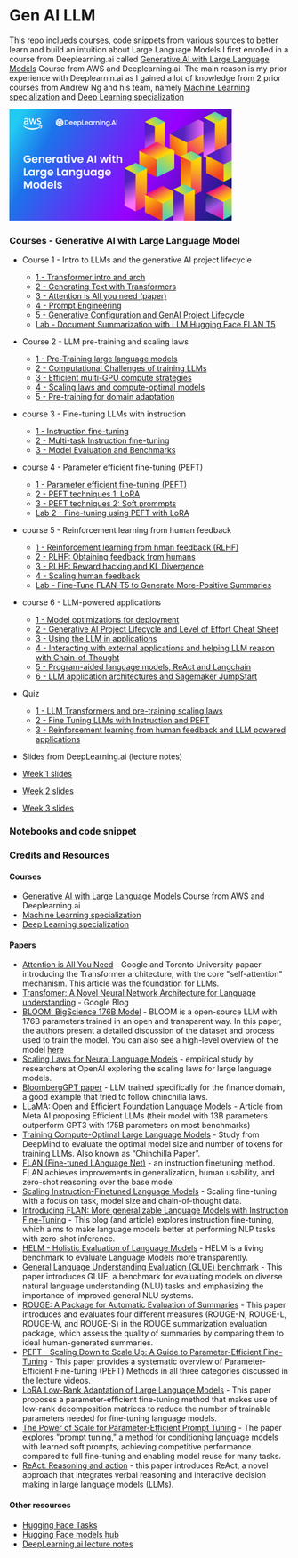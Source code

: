 # Gen AI LLM


This repo inclueds courses, code snippets from various sources to better learn and build an intuition about Large Language Models
I first enrolled in a course from Deeplearning.ai called [Generative AI with Large Language Models](https://www.coursera.org/learn/generative-ai-with-llms) Course from AWS and Deeplearning.ai.
The main reason is my prior experience with Deeplearnin.ai as I gained a lot of knowledge from 2 prior courses from Andrew Ng and his team, namely [Machine Learning specialization](https://www.deeplearning.ai/courses/machine-learning-specialization/) and [Deep Learning specialization](https://www.deeplearning.ai/courses/deep-learning-specialization/)

<img src="images/generative-ai-with-llms-1.png" alt="course_llm" width="400"/>

### Courses - Generative AI with Large Language Model
 - Course 1 - Intro to LLMs and the generative AI project lifecycle
   - [1 - Transformer intro and arch](genai-with-llm-course/course1/1_transformer_intro_arch.md)
   - [2 - Generating Text with Transformers](genai-with-llm-course/course1/2_text_generation_transformer.md)
   - [3 - Attention is All you need (paper)](genai-with-llm-course/course1/3_attention_is_all_you_need.md)
   - [4 - Prompt Engineering](genai-with-llm-course/course1/4_prompt_engineering.md)
   - [5 - Generative Configuration and GenAI Project Lifecycle](genai-with-llm-course/course1/5_generative_configuration.md)
   - [Lab - Document Summarization with LLM Hugging Face FLAN T5](genai-with-llm-course/course1/lab_dialog_summarization.md)
 - Course 2 - LLM pre-training and scaling laws
   - [1 - Pre-Training large language models](genai-with-llm-course/course2/1_pre-training_llm.md)
   - [2 - Computational Challenges of training LLMs](genai-with-llm-course/course2/2_computational_challenges_training_llm.md)
   - [3 - Efficient multi-GPU compute strategies](genai-with-llm-course/course2/3_multi_gpu_strategies.md)
   - [4 - Scaling laws and compute-optimal models](genai-with-llm-course/course2/4_scaling_laws_compute.md)
   - [5 - Pre-training for domain adaptation](genai-with-llm-course/course2/5_pre-training_model_adaptation.md)
 - course 3 - Fine-tuning LLMs with instruction
   - [1 - Instruction fine-tuning](genai-with-llm-course/course3/1_fine-tuning.md)
   - [2 - Multi-task Instruction fine-tuning](genai-with-llm-course/course3/2_fine-tuning_multi-task.md)
   - [3 - Model Evaluation and Benchmarks](genai-with-llm-course/course3/3_model_evaluation.md)
 - course 4 - Parameter efficient fine-tuning (PEFT)
   - [1 - Parameter efficient fine-tuning (PEFT)](genai-with-llm-course/course4/1_parameter_efficient_fine-tuning.md)
   - [2 - PEFT techniques 1: LoRA](genai-with-llm-course/course4/2_peft_techniques_LoRA.md)
   - [3 - PEFT techniques 2: Soft prommpts](genai-with-llm-course/course4/3_peft_techniques_soft_prompts.md)
   - [Lab 2 - Fine-tuning using PEFT with LoRA](genai-with-llm-course/course4/lab_2_peft_LoRA.md)
 - course 5 - Reinforcement learning from human feedback
   - [1 - Reinforcement learning from hman feedback (RLHF)](genai-with-llm-course/course5/1_reinforcement_learning_from_human_feedback.md)
   - [2 - RLHF: Obtaining feedback from humans](genai-with-llm-course/course5/2_rlhf_obtaining_feedback_from_humans.md)
   - [3 - RLHF: Reward hacking and KL Divergence](genai-with-llm-course/course5/3_rlhf_reward_hacking.md)
   - [4 - Scaling human feedback](genai-with-llm-course/course5/4_scaling_human_feedback.md)
   - [Lab - Fine-Tune FLAN-T5 to Generate More-Positive Summaries](genai-with-llm-course/course5/lab_fine-tune_FLAN-T5_Sumarization.md)
 - course 6 - LLM-powered applications
   - [1 - Model optimizations for deployment](genai-with-llm-course/course6/1_model_optimizations_deployment.md)
   - [2 - Generative AI Project Lifecycle and Level of Effort Cheat Sheet](genai-with-llm-course/course6/2_genai_project_lifecycle_cheat_sheet.md)
   - [3 - Using the LLM in applications](genai-with-llm-course/course6/3_using_llm_in_applications.md)
   - [4 - Interacting with external applications and helping LLM reason with Chain-of-Thought](genai-with-llm-course/course6/4_interacting_with_ext_apps.md)
   - [5 - Program-aided language models, ReAct and Langchain](genai-with-llm-course/course6/5_program-aided_language_models.md)
   - [6 - LLM application architectures and Sagemaker JumpStart](genai-with-llm-course/course6/6_llm_application_architectures.md)
  

 - Quiz
   - [1 - LLM Transformers and pre-training scaling laws](genai-with-llm-course/quiz/quiz1.md)
   - [2 - Fine Tuning LLMs with Instruction and PEFT](genai-with-llm-course/quiz/quiz2.md)
   - [3 - Reinforcement learning from human feedback and LLM powered applications](genai-with-llm-course/quiz/quiz3.md)


 - Slides from DeepLearning.ai (lecture notes)
  - [Week 1 slides](slides/W1.pdf)
  - [Week 2 slides](slides/W2.pdf)
  - [Week 3 slides](slides/W3.pdf)



### Notebooks and code snippet

### Credits and Resources
#### Courses
 - [Generative AI with Large Language Models](https://www.coursera.org/learn/generative-ai-with-llms) Course from AWS and Deeplearning.ai
 - [Machine Learning specialization](https://www.deeplearning.ai/courses/machine-learning-specialization/)
 - [Deep Learning specialization](https://www.deeplearning.ai/courses/deep-learning-specialization/)

#### Papers
 - [Attention is All You Need](https://arxiv.org/abs/1706.03762) - Google and Toronto University papaer introducing the Transformer architecture, with the core "self-attention" mechanism. This article was the foundation for LLMs.
 - [Transfomer: A Novel Neural Network Architecture for Language understanding](https://blog.research.google/2017/08/transformer-novel-neural-network.html) - Google Blog
 - [BLOOM: BigScience 176B Model](https://arxiv.org/abs/2211.05100) - BLOOM is a open-source LLM with 176B parameters trained in an open and transparent way. In this paper, the authors present a detailed discussion of the dataset and process used to train the model. You can also see a high-level overview of the model [here](https://bigscience.notion.site/BLOOM-BigScience-176B-Model-ad073ca07cdf479398d5f95d88e218c4) 
 - [Scaling Laws for Neural Language Models](https://arxiv.org/abs/2001.08361) - empirical study by researchers at OpenAI exploring the scaling laws for large language models.
 - [BloombergGPT paper](https://arxiv.org/abs/2303.17564) - LLM trained specifically for the finance domain, a good example that tried to follow chinchilla laws.
 - [LLaMA: Open and Efficient Foundation Language Models](https://arxiv.org/pdf/2302.13971.pdf) - Article from Meta AI proposing Efficient LLMs (their model with 13B parameters outperform GPT3 with 175B parameters on most benchmarks)
 - [Training Compute-Optimal Large Language Models](https://arxiv.org/pdf/2203.15556.pdf) - Study from DeepMind to evaluate the optimal model size and number of tokens for training LLMs. Also known as “Chinchilla Paper”.
 - [FLAN (Fine-tuned LAnguage Net)](https://arxiv.org/abs/2210.11416) - an instruction finetuning method. FLAN achieves improvements in generalization, human usability, and zero-shot reasoning over the base model
 - [Scaling Instruction-Finetuned Language Models](https://arxiv.org/pdf/2210.11416.pdf) - Scaling fine-tuning with a focus on task, model size and chain-of-thought data.
 - [Introducing FLAN: More generalizable Language Models with Instruction Fine-Tuning](https://blog.research.google/2021/10/introducing-flan-more-generalizable.html) - This blog (and article) explores instruction fine-tuning, which aims to make language models better at performing NLP tasks with zero-shot inference.
 - [HELM - Holistic Evaluation of Language Models](https://crfm.stanford.edu/helm/lite/latest/) - HELM is a living benchmark to evaluate Language Models more transparently. 
 - [General Language Understanding Evaluation (GLUE) benchmark](https://openreview.net/pdf?id=rJ4km2R5t7) - This paper introduces GLUE, a benchmark for evaluating models on diverse natural language understanding (NLU) tasks and emphasizing the importance of improved general NLU systems.
 - [ROUGE: A Package for Automatic Evaluation of Summaries](https://aclanthology.org/W04-1013.pdf) - This paper introduces and evaluates four different measures (ROUGE-N, ROUGE-L, ROUGE-W, and ROUGE-S) in the ROUGE summarization evaluation package, which assess the quality of summaries by comparing them to ideal human-generated summaries.
 - [PEFT - Scaling Down to Scale Up: A Guide to Parameter-Efficient Fine-Tuning](https://arxiv.org/pdf/2303.15647.pdf) - This paper provides a systematic overview of Parameter-Efficient Fine-tuning (PEFT) Methods in all three categories discussed in the lecture videos.
 - [LoRA Low-Rank Adaptation of Large Language Models](https://arxiv.org/pdf/2106.09685.pdf) - This paper proposes a parameter-efficient fine-tuning method that makes use of low-rank decomposition matrices to reduce the number of trainable parameters needed for fine-tuning language models.
 - [The Power of Scale for Parameter-Efficient Prompt Tuning](https://arxiv.org/pdf/2104.08691.pdf) - The paper explores "prompt tuning," a method for conditioning language models with learned soft prompts, achieving competitive performance compared to full fine-tuning and enabling model reuse for many tasks.
 - [ReAct: Reasoning and action](https://arxiv.org/abs/2210.03629) - this paper introduces ReAct, a novel approach that integrates verbal reasoning and interactive decision making in large language models (LLMs).


#### Other resources
 - [Hugging Face Tasks](https://huggingface.co/tasks)
 - [Hugging Face models hub](https://huggingface.co/models)
 - [DeepLearning.ai lecture notes](https://community.deeplearning.ai/t/genai-with-llms-lecture-notes/361913)


